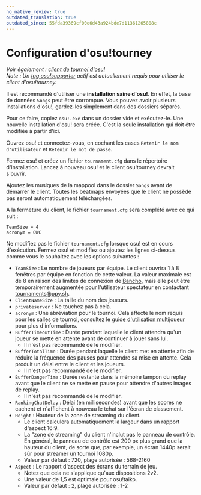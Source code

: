 ```yaml
---
no_native_review: true
outdated_translation: true
outdated_since: 55fda39369cf00e6d43a924bde7d11361265808c
---
```


# Configuration d'osu!tourney

*Voir également : [client de tournoi d'osu!](/wiki/osu!_tournament_client)*\
*Note : Un [tag osu!supporter](/wiki/osu!supporter) actif est actuellement requis pour utiliser le client d'osu!tourney.*

Il est recommandé d'utiliser une **installation saine d'osu!**. En effet, la base de données `Songs` peut être corrompue. Vous pouvez avoir plusieurs installations d'osu!, gardez-les simplement dans des dossiers séparés.

Pour ce faire, copiez `osu!.exe` dans un dossier vide et exécutez-le. Une nouvelle installation d'osu! sera créée. C'est la seule installation qui doit être modifiée à partir d'ici.

Ouvrez osu! et connectez-vous, en cochant les cases `Retenir le nom d'utilisateur` et `Retenir le mot de passe`.

Fermez osu! et créez un fichier `tournament.cfg` dans le répertoire d'installation. Lancez à nouveau osu! et le client osu!tourney devrait s'ouvrir.

Ajoutez les musiques de la mappool dans le dossier `Songs` avant de démarrer le client. Toutes les beatmaps envoyées que le client ne possède pas seront automatiquement téléchargées.

A la fermeture du client, le fichier `tournament.cfg` sera complété avec ce qui suit :

```
TeamSize = 4
acronym = OWC
```

Ne modifiez pas le fichier `tournament.cfg` lorsque osu! est en cours d'exécution. Fermez osu! et modifiez ou ajoutez les lignes ci-dessus comme vous le souhaitez avec les options suivantes :

- `TeamSize` : Le nombre de joueurs par équipe. Le client ouvrira 1 à 8 fenêtres par équipe en fonction de cette valeur. La valeur maximale est de 8 en raison des limites de connexion de [Bancho](/wiki/Bancho_(server)), mais elle peut être temporairement augmentée pour l'utilisateur spectateur en contactant [tournaments@ppy.sh](mailto:tournaments@ppy.sh).
- `ClientNameSize` : La taille du nom des joueurs.
- `privateserver` : Ne touchez pas à cela.
- `acronym` : Une abréviation pour le tournoi. Cela affecte le nom requis pour les salles de tournoi, consultez le [guide d'utilisation multijoueur](/wiki/osu!_tournament_client/osu!tourney/Multiplayer_usage) pour plus d'informations.
- `BufferTimeoutTime` : Durée pendant laquelle le client attendra qu'un joueur se mette en attente avant de continuer à jouer sans lui.
  - Il n'est pas recommandé de le modifier.
- `BufferTotalTime` : Durée pendant laquelle le client met en attente afin de réduire la fréquence des pauses pour attendre sa mise en attente. Cela produit un délai entre le client et les joueurs.
  - Il n'est pas recommandé de le modifier.
- `BufferDangerTime` : Durée restante dans la mémoire tampon du replay avant que le client ne se mette en pause pour attendre d'autres images de replay.
  - Il n'est pas recommandé de le modifier.
- `RankingChatDelay` : Délai (en millisecondes) avant que les scores ne cachent et n'affichent à nouveau le tchat sur l'écran de classement.
- `Height` : Hauteur de la zone de streaming du client.
  - Le client calculera automatiquement la largeur dans un rapport d'aspect 16:9.
  - La "zone de streaming" du client n'inclut pas le panneau de contrôle. En général, le panneau de contrôle est 200 px plus grand que la hauteur du client, de sorte que, par exemple, un écran 1440p serait sûr pour streamer un tournoi 1080p.
  - Valeur par défaut : 720, plage autorisée : 568-2160
- `Aspect` : Le rapport d'aspect des écrans du terrain de jeu.
  - Notez que cela ne s'applique qu'aux dispositions 2v2.
  - Une valeur de 1,5 est optimale pour osu!taiko.
  - Valeur par défaut : 2, plage autorisée : 1-2
